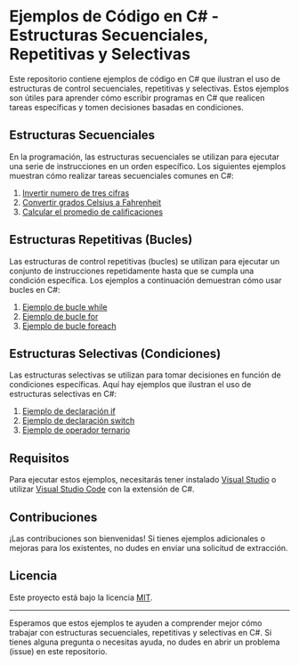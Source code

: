 # Ejemplos de Código en C# - Estructuras Secuenciales, Repetitivas y Selectivas

Este repositorio contiene ejemplos de código en C# que ilustran el uso de estructuras de control secuenciales, repetitivas y selectivas. Estos ejemplos son útiles para aprender cómo escribir programas en C# que realicen tareas específicas y tomen decisiones basadas en condiciones.

## Estructuras Secuenciales

En la programación, las estructuras secuenciales se utilizan para ejecutar una serie de instrucciones en un orden específico. Los siguientes ejemplos muestran cómo realizar tareas secuenciales comunes en C#:

1. [Invertir numero de tres cifras](/01%20INVERTIR%20NÚMERO%20DE%20TRES%20CIFRAS/Program.cs)
2. [Convertir grados Celsius a Fahrenheit](secuenciales/ConvertirCelsiusAFahrenheit.cs)
3. [Calcular el promedio de calificaciones](secuenciales/CalcularPromedioCalificaciones.cs)

## Estructuras Repetitivas (Bucles)

Las estructuras de control repetitivas (bucles) se utilizan para ejecutar un conjunto de instrucciones repetidamente hasta que se cumpla una condición específica. Los ejemplos a continuación demuestran cómo usar bucles en C#:

1. [Ejemplo de bucle while](repetitivas/BucleWhile.cs)
2. [Ejemplo de bucle for](repetitivas/BucleFor.cs)
3. [Ejemplo de bucle foreach](repetitivas/BucleForeach.cs)

## Estructuras Selectivas (Condiciones)

Las estructuras selectivas se utilizan para tomar decisiones en función de condiciones específicas. Aquí hay ejemplos que ilustran el uso de estructuras selectivas en C#:

1. [Ejemplo de declaración if](selectivas/DeclaracionIf.cs)
2. [Ejemplo de declaración switch](selectivas/DeclaracionSwitch.cs)
3. [Ejemplo de operador ternario](selectivas/OperadorTernario.cs)

## Requisitos

Para ejecutar estos ejemplos, necesitarás tener instalado [Visual Studio](https://visualstudio.microsoft.com/) o utilizar [Visual Studio Code](https://code.visualstudio.com/) con la extensión de C#.

## Contribuciones

¡Las contribuciones son bienvenidas! Si tienes ejemplos adicionales o mejoras para los existentes, no dudes en enviar una solicitud de extracción.

## Licencia

Este proyecto está bajo la licencia [MIT](LICENSE).

---

Esperamos que estos ejemplos te ayuden a comprender mejor cómo trabajar con estructuras secuenciales, repetitivas y selectivas en C#. Si tienes alguna pregunta o necesitas ayuda, no dudes en abrir un problema (issue) en este repositorio.
